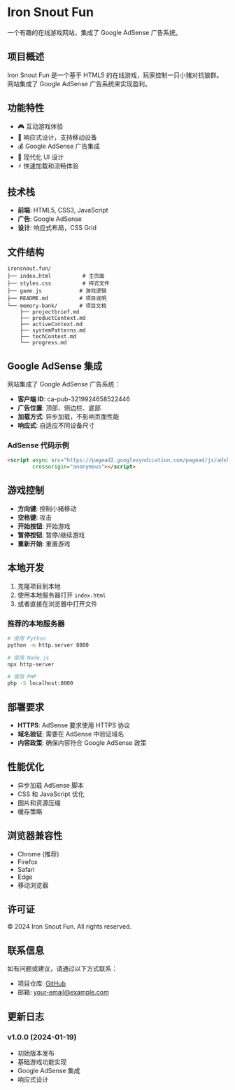 # Iron Snout Fun

一个有趣的在线游戏网站，集成了 Google AdSense 广告系统。

## 项目概述

Iron Snout Fun 是一个基于 HTML5 的在线游戏，玩家控制一只小猪对抗狼群。网站集成了 Google AdSense 广告系统来实现盈利。

## 功能特性

- 🎮 互动游戏体验
- 📱 响应式设计，支持移动设备
- 💰 Google AdSense 广告集成
- 🎨 现代化 UI 设计
- ⚡ 快速加载和流畅体验

## 技术栈

- **前端**: HTML5, CSS3, JavaScript
- **广告**: Google AdSense
- **设计**: 响应式布局，CSS Grid

## 文件结构

```
ironsnout.fun/
├── index.html          # 主页面
├── styles.css          # 样式文件
├── game.js            # 游戏逻辑
├── README.md          # 项目说明
└── memory-bank/       # 项目文档
    ├── projectbrief.md
    ├── productContext.md
    ├── activeContext.md
    ├── systemPatterns.md
    ├── techContext.md
    └── progress.md
```

## Google AdSense 集成

网站集成了 Google AdSense 广告系统：

- **客户端 ID**: ca-pub-3219924658522446
- **广告位置**: 顶部、侧边栏、底部
- **加载方式**: 异步加载，不影响页面性能
- **响应式**: 自适应不同设备尺寸

### AdSense 代码示例

```html
<script async src="https://pagead2.googlesyndication.com/pagead/js/adsbygoogle.js?client=ca-pub-3219924658522446"
        crossorigin="anonymous"></script>
```

## 游戏控制

- **方向键**: 控制小猪移动
- **空格键**: 攻击
- **开始按钮**: 开始游戏
- **暂停按钮**: 暂停/继续游戏
- **重新开始**: 重置游戏

## 本地开发

1. 克隆项目到本地
2. 使用本地服务器打开 `index.html`
3. 或者直接在浏览器中打开文件

### 推荐的本地服务器

```bash
# 使用 Python
python -m http.server 8000

# 使用 Node.js
npx http-server

# 使用 PHP
php -S localhost:8000
```

## 部署要求

- **HTTPS**: AdSense 要求使用 HTTPS 协议
- **域名验证**: 需要在 AdSense 中验证域名
- **内容政策**: 确保内容符合 Google AdSense 政策

## 性能优化

- 异步加载 AdSense 脚本
- CSS 和 JavaScript 优化
- 图片和资源压缩
- 缓存策略

## 浏览器兼容性

- Chrome (推荐)
- Firefox
- Safari
- Edge
- 移动浏览器

## 许可证

© 2024 Iron Snout Fun. All rights reserved.

## 联系信息

如有问题或建议，请通过以下方式联系：

- 项目仓库: [GitHub](https://github.com/your-username/ironsnout.fun)
- 邮箱: your-email@example.com

## 更新日志

### v1.0.0 (2024-01-19)
- 初始版本发布
- 基础游戏功能实现
- Google AdSense 集成
- 响应式设计